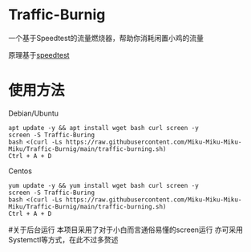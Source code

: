 # Traffic-Burnig
一个基于Speedtest的流量燃烧器，帮助你消耗闲置小鸡的流量

原理基于[speedtest](https://github.com/sivel/speedtest-cli)

# 使用方法
Debian/Ubuntu
```
apt update -y && apt install wget bash curl screen -y
screen -S Traffic-Buring
bash <(curl -Ls https://raw.githubusercontent.com/Miku-Miku-Miku-Miku/Traffic-Burnig/main/traffic-burning.sh)
Ctrl + A + D
```

Centos
```
yum update -y && yum install wget bash curl screen -y
screen -S Traffic-Buring
bash <(curl -Ls https://raw.githubusercontent.com/Miku-Miku-Miku-Miku/Traffic-Burnig/main/traffic-burning.sh)
Ctrl + A + D
```
#关于后台运行
本项目采用了对于小白而言通俗易懂的screen运行
亦可采用Systemctl等方式，在此不过多赘述
